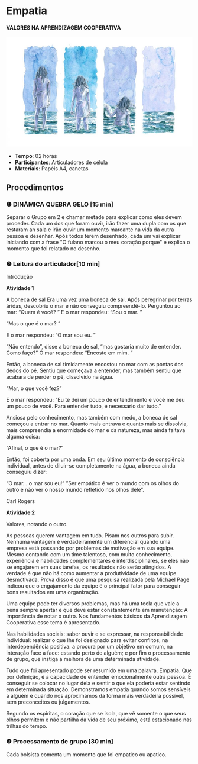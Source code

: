 # Empatia
#### VALORES NA APRENDIZAGEM COOPERATIVA

![](bonecadesal.jpg)


- **Tempo**: 02 horas
- **Participantes**:  Articuladores de célula
- **Materiais**: Papéis A4, canetas

## Procedimentos

### ❶ DINÂMICA QUEBRA GELO [15 min]

Separar o Grupo em 2 e chamar metade para explicar como eles devem proceder. Cada um dos que foram ouvir, irão fazer uma dupla com os que restaram an sala e irão ouvir um momento marcante na vida da outra pessoa e desenhar. Após todos terem desenhado, cada um vai explicar iniciando com a frase "O fulano marcou o meu coração porque" e explica o momento que foi relatado no desenho.

### ❷ Leitura do articulador[10 min]
Introdução

**Atividade 1**

A boneca de sal
Era uma vez uma boneca de sal. Após peregrinar por terras áridas, descobriu o mar e não conseguiu compreendê-lo. Perguntou ao mar: “Quem é você? ”
E o mar respondeu: “Sou o mar. ”

“Mas o que é o mar? ”

E o mar respondeu: “O mar sou eu. ”

“Não entendo”, disse a boneca de sal, “mas gostaria muito de entender. Como faço?”
O mar respondeu: “Encoste em mim. ”

Então, a boneca de sal timidamente encostou no mar com as pontas dos dedos do pé. Sentiu que começava a entender, mas também sentiu que acabara de perder o pé, dissolvido na água.

“Mar, o que você fez?”

E o mar respondeu:
“Eu te dei um pouco de entendimento e você me deu um pouco de você. Para entender tudo, é necessário dar tudo.”

Ansiosa pelo conhecimento, mas também com medo, a boneca de sal começou a entrar no mar. Quanto mais entrava e quanto mais se dissolvia, mais compreendia a enormidade do mar e da natureza, mas ainda faltava alguma coisa:

“Afinal, o que é o mar?”

Então, foi coberta por uma onda. Em seu último momento de consciência individual, antes de diluir-se completamente na água, a boneca ainda conseguiu dizer:

“O mar… o mar sou eu!”
”Ser empático é ver o mundo com os olhos do outro e não ver o nosso mundo refletido nos olhos dele”.

Carl Rogers

**Atividade 2**

Valores, notando o outro.

As pessoas querem vantagem em tudo. Pisam nos outros para subir.
Nenhuma vantagem é verdadeiramente um diferencial quando uma empresa está passando por problemas de motivação em sua equipe. Mesmo contando com um time talentoso, com muito conhecimento, experiência e habilidades complementares e interdisciplinares, se eles não se engajarem em suas tarefas, os resultados não serão atingidos. A verdade é que não há como aumentar a produtividade de uma equipe desmotivada. Prova disso é que uma pesquisa realizada pela Michael Page indicou que o engajamento da equipe é o principal fator para conseguir bons resultados em uma organização.

Uma equipe pode ter diversos problemas, mas há uma tecla que vale a pena sempre apertar e que deve estar constantemente em manutenção: A importância de notar o outro. Nos fundamentos básicos da Aprendizagem Cooperativa esse tema é apresentado. 

Nas habilidades sociais: saber ouvir e se expressar, na responsabilidade individual: realizar o que lhe foi designado para evitar conflitos, na interdependência positiva: a procura por um objetivo em comum, na interação face a face: estando perto de alguém; e por fim o processamento de grupo, que instiga a melhora de uma determinada atividade.

Tudo que foi apresentado pode ser resumido em uma palavra. Empatia. Que por definição, é a capacidade de entender emocionalmente outra pessoa. É conseguir se colocar no lugar dela e sentir o que ela poderia estar sentindo em determinada situação. Demonstramos empatia quando somos sensíveis a alguém e quando nos aproximamos da forma mais verdadeira possível, sem preconceitos ou julgamentos.

Segundo os espíritas, o coração que se isola, que vê somente o que seus olhos permitem e não partilha da vida de seu próximo, está estacionado nas trilhas do tempo. 

### ❸  Processamento de grupo [30 min]

Cada bolsista comenta um momento que foi empatico ou apatico.



